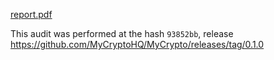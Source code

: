[report.pdf](https://github.com/MyCryptoHQ/MyCrypto/files/1782316/MEW-01-report.pdf)

This audit was performed at the hash `93852bb`, release https://github.com/MyCryptoHQ/MyCrypto/releases/tag/0.1.0